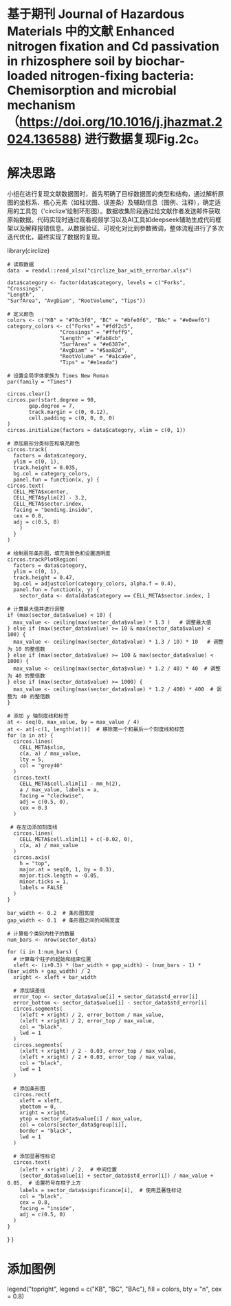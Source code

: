 # 基于期刊 Journal of Hazardous Materials 中的文献 Enhanced nitrogen fixation and Cd passivation in rhizosphere soil by biochar-loaded nitrogen-fixing bacteria: Chemisorption and microbial mechanism（https://doi.org/10.1016/j.jhazmat.2024.136588) 进行数据复现Fig.2c。

# 解决思路
小组在进行复现文献数据图时，首先明确了目标数据图的类型和结构，通过解析原图的坐标系、核心元素（如柱状图、误差条）及辅助信息（图例、注释），确定适用的工具包（'circlize'绘制环形图）。数据收集阶段通过给文献作者发送邮件获取原始数据。代码实现时通过观看视频学习以及AI工具如deepseek辅助生成代码框架以及解释报错信息。从数据验证、可视化对比到参数微调，整体流程进行了多次迭代优化，最终实现了数据的复现。

library(circlize)

    # 读取数据
    data  = readxl::read_xlsx("circlize_bar_with_errorbar.xlsx")

    data$category <- factor(data$category, levels = c("Forks", "Crossings",     
    "Length",         
    "SurfArea", "AvgDiam", "RootVolume", "Tips"))

    # 定义颜色
    colors <- c("KB" = "#70c3f0", "BC" = "#bfe0f6", "BAc" = "#e0eef6")
    category_colors <- c("Forks" = "#fdf2c5", 
                     "Crossings" = "#ffeff9", 
                     "Length" = "#fab8cb", 
                     "SurfArea" = "#e6387e", 
                     "AvgDiam" = "#5aa82d", 
                     "RootVolume" = "#a1ca9e", 
                     "Tips" = "#e1eada")

    # 设置全局字体家族为 Times New Roman
    par(family = "Times")

    circos.clear()
    circos.par(start.degree = 90, 
           gap.degree = 7, 
           track.margin = c(0, 0.12), 
           cell.padding = c(0, 0, 0, 0)
    )
    circos.initialize(factors = data$category, xlim = c(0, 1))

    # 添加扇形分类标签和填充颜色
    circos.track(
      factors = data$category, 
      ylim = c(0, 1), 
      track.height = 0.035, 
      bg.col = category_colors,
      panel.fun = function(x, y) {
    circos.text(
      CELL_META$xcenter,
      CELL_META$ylim[2] - 3.2,
      CELL_META$sector.index, 
      facing = "bending.inside", 
      cex = 0.8, 
      adj = c(0.5, 0)
        )
      }
    )

    # 绘制扇形条形图，填充背景色和设置透明度
    circos.trackPlotRegion(
      factors = data$category, 
      ylim = c(0, 1), 
      track.height = 0.47, 
      bg.col = adjustcolor(category_colors, alpha.f = 0.4), 
      panel.fun = function(x, y) {
        sector_data <- data[data$category == CELL_META$sector.index, ]
    
    # 计算最大值并进行调整
    if (max(sector_data$value) < 10) {
      max_value <- ceiling(max(sector_data$value) * 1.3 )   # 调整最大值
    } else if (max(sector_data$value) >= 10 & max(sector_data$value) < 100) {
      max_value <- ceiling(max(sector_data$value) * 1.3 / 10) * 10   # 调整为 10 的整倍数
    } else if (max(sector_data$value) >= 100 & max(sector_data$value) < 1000) {
      max_value <- ceiling(max(sector_data$value) * 1.2 / 40) * 40  # 调整为 40 的整倍数
    } else if (max(sector_data$value) >= 1000) {
      max_value <- ceiling(max(sector_data$value) * 1.2 / 400) * 400  # 调整为 40 的整倍数
    }
    
    # 添加 y 轴刻度线和标签
    at <- seq(0, max_value, by = max_value / 4)
    at <- at[-c(1, length(at))]  # 移除第一个和最后一个刻度线和标签
    for (a in at) {
      circos.lines(
        CELL_META$xlim,
        c(a, a) / max_value, 
        lty = 5, 
        col = "grey40"
      )
      circos.text(
        CELL_META$cell.xlim[1] - mm_h(2), 
        a / max_value, labels = a,
        facing = "clockwise", 
        adj = c(0.5, 0), 
        cex = 0.3
      )

     # 在左边添加刻度线
      circos.lines(
        CELL_META$cell.xlim[1] + c(-0.02, 0), 
        c(a, a) / max_value
      )
      circos.axis(
        h = "top",
        major.at = seq(0, 1, by = 0.3),
        major.tick.length = -0.05,
        minor.ticks = 1,
        labels = FALSE
      )
    }    
    
    bar_width <- 0.2  # 条形图宽度
    gap_width <- 0.1  # 条形图之间的间隔宽度
    
    # 计算每个类别内柱子的数量
    num_bars <- nrow(sector_data)
    
    for (i in 1:num_bars) {
      # 计算每个柱子的起始和结束位置
      xleft <- (i+0.3) * (bar_width + gap_width) - (num_bars - 1) * (bar_width + gap_width) / 2
      xright <- xleft + bar_width
      
      # 添加误差线
      error_top <- sector_data$value[i] + sector_data$std_error[i]
      error_bottom <- sector_data$value[i] - sector_data$std_error[i]
      circos.segments(
        (xleft + xright) / 2, error_bottom / max_value,
        (xleft + xright) / 2, error_top / max_value,
        col = "black",
        lwd = 1
      )
      circos.segments(
        (xleft + xright) / 2 - 0.03, error_top / max_value,
        (xleft + xright) / 2 + 0.03, error_top / max_value,
        col = "black",
        lwd = 1
      )

      # 添加条形图
      circos.rect(
        xleft = xleft, 
        ybottom = 0, 
        xright = xright, 
        ytop = sector_data$value[i] / max_value,
        col = colors[sector_data$group[i]], 
        border = "black",
        lwd = 1
      )
      
      # 添加显著性标记
      circos.text(
        (xleft + xright) / 2,  # 中间位置
        (sector_data$value[i] + sector_data$std_error[i]) / max_value + 0.05,  # 设置符号在柱子上方
        labels = sector_data$significance[i],  # 使用显著性标记
        col = "black", 
        cex = 0.8,
        facing = "inside",
        adj = c(0.5, 0)
      )
    }
  }
)

# 添加图例
legend("topright", legend = c("KB", "BC", "BAc"), fill = colors, bty = "n", cex = 0.8)
